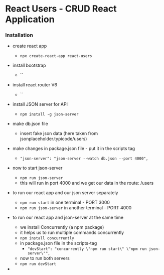 # React Users - CRUD React Application

### Installation
- create react app
    - `npx create-react-app react-users`
- install bootstrap
    - ``
- install react router V6
    - ``
- install JSON server for API
    - `npm install -g json-server`
- make db.json file
    - insert fake json data (here taken from jsonplaceholder.typicode/users)
- make changes in package.json file - put it in the scripts tag
    - `"json-server": "json-server --watch db.json --port 4000",`
- now to start json-server
    -  `npm run json-server`
    - this will run in port 4000 and we get our data in the route: /users

- to run our react app and our json server separately   
    - `npm run start` in one terminal - PORT 3000
    - `npm run json-server` in another terminal - PORT 4000

- to run our react app and json-server at the same time
    - we install Concurrently (a npm package) 
    - it helps us to run multiple commands concurrently
    - `npm install concurrently`
    - in package.json file in the scripts-tag
        - `"devStart": "concurrently \"npm run start\" \"npm run json-server\"",`
    - now to run both servers
    - `npm run devStart`

- 

